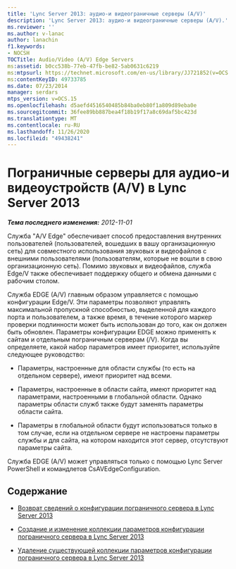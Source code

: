 ```yaml
---
title: 'Lync Server 2013: аудио-и видеограничные серверы (A/V)'
description: 'Lync Server 2013: аудио-и видеограничные серверы (A/V).'
ms.reviewer: ''
ms.author: v-lanac
author: lanachin
f1.keywords:
- NOCSH
TOCTitle: Audio/Video (A/V) Edge Servers
ms:assetid: b0cc538b-77eb-47fb-be82-5ab0631c6219
ms:mtpsurl: https://technet.microsoft.com/en-us/library/JJ721852(v=OCS.15)
ms:contentKeyID: 49733785
ms.date: 07/23/2014
manager: serdars
mtps_version: v=OCS.15
ms.openlocfilehash: d5aefd4516540485b84ba0eb80f1a809d89eba0e
ms.sourcegitcommit: 36fee89bb887bea4f18b19f17a8c69daf5bc423d
ms.translationtype: MT
ms.contentlocale: ru-RU
ms.lasthandoff: 11/26/2020
ms.locfileid: "49438241"
---
```

# <a name="audiovideo-av-edge-servers-in-lync-server-2013"></a>Пограничные серверы для аудио-и видеоустройств (A/V) в Lync Server 2013

<div data-xmlns="http://www.w3.org/1999/xhtml">

<div class="topic" data-xmlns="http://www.w3.org/1999/xhtml" data-msxsl="urn:schemas-microsoft-com:xslt" data-cs="https://msdn.microsoft.com/">

<div data-asp="https://msdn2.microsoft.com/asp">



</div>

<div id="mainSection">

<div id="mainBody">

<span> </span>

_**Тема последнего изменения:** 2012-11-01_

Служба "A/V Edge" обеспечивает способ предоставления внутренних пользователей (пользователей, вошедших в вашу организационную сеть) для совместного использования звуковых и видеофайлов с внешними пользователями (пользователям, которые не вошли в свою организационную сеть). Помимо звуковых и видеофайлов, служба Edge/V также обеспечивает поддержку общего и обмена данными с рабочим столом.

Служба EDGE (A/V) главным образом управляется с помощью конфигурации Edge/V. Эти параметры позволяют управлять максимальной пропускной способностью, выделенной для каждого порта и пользователем, а также время, в течение которого маркер проверки подлинности может быть использован до того, как он должен быть обновлен. Параметры конфигурации EDGE можно применять к сайтам и отдельным пограничным серверам (/V). Когда вы определяете, какой набор параметров имеет приоритет, используйте следующее руководство:

  - Параметры, настроенные для области службы (то есть на отдельном сервере), имеют приоритет над всеми.

  - Параметры, настроенные в области сайта, имеют приоритет над параметрами, настроенными в глобальной области. Однако параметры области служб также будут заменять параметры области сайта.

  - Параметры в глобальной области будут использоваться только в том случае, если на отдельном сервере не настроены параметры службы и для сайта, на котором находится этот сервер, отсутствуют параметры сайта.

Служба EDGE (A/V) может управляться только с помощью Lync Server PowerShell и командлетов CsAVEdgeConfiguration.

<div>

## <a name="in-this-section"></a>Содержание

  - [Возврат сведений о конфигурации пограничного сервера в Lync Server 2013](lync-server-2013-return-a-v-edge-server-configuration-information.md)

  - [Создание и изменение коллекции параметров конфигурации пограничного сервера в Lync Server 2013](lync-server-2013-create-or-modify-a-collection-of-a-v-edge-server-configuration-settings.md)

  - [Удаление существующей коллекции параметров конфигурации пограничного сервера в Lync Server 2013](lync-server-2013-delete-an-existing-collection-of-a-v-edge-server-configuration-settings.md)

</div>

</div>

<span> </span>

</div>

</div>

</div>


